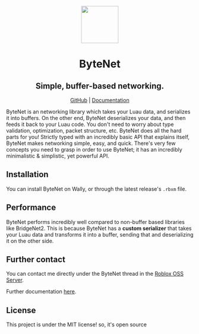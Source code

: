 <div align="center">
  
  <img align="center" src="./docs/assets/bytenetLogo.png" width=100 height=100></img>

# ByteNet

## Simple, buffer-based networking.

[GitHub](https://github.com/ffrostfall/ByteNet) | [Documentation](https://ffrostfall.github.io/ByteNet/)

</div>

ByteNet is an networking library which takes your Luau data, and serializes it into buffers. On the other end, ByteNet deserializes your data, and then feeds it back to your Luau code. You don't need to worry about type validation, optimization, packet structure, etc. ByteNet does all the hard parts for you! Strictly typed with an incredibly basic API that explains itself, ByteNet makes networking simple, easy, and quick. There's very few concepts you need to grasp in order to use ByteNet; it has an incredibly minimalistic & simplistic, yet powerful API.

## Installation

You can install ByteNet on Wally, or through the latest release's `.rbxm` file.

## Performance

ByteNet performs incredibly well compared to non-buffer based libraries like BridgeNet2. This is because ByteNet has a **custom serializer** that takes your Luau data and transforms it into a buffer, sending that and deserializing it on the other side.

## Further contact

You can contact me directly under the ByteNet thread in the [Roblox OSS Server](https://discord.gg/5KjV64PA3d).

Further documentation [here](https://ffrostfall.github.io/ByteNet/).

## License

This project is under the MIT license! so, it's open source

